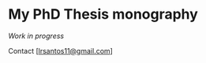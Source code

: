 My PhD Thesis monography 
========================

*Work in progress*

Contact [lrsantos11@gmail.com]
